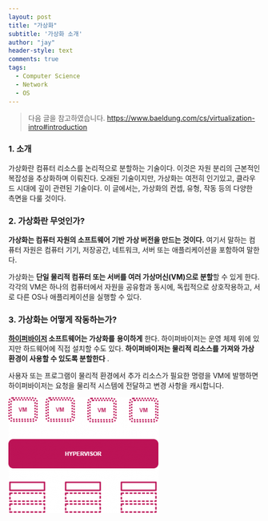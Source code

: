 ```yaml
---
layout: post
title: "가상화"
subtitle: '가상화 소개'
author: "jay"
header-style: text
comments: true
tags:
  - Computer Science
  - Network
  - OS
---
```

>  다음 글을 참고하였습니다. https://www.baeldung.com/cs/virtualization-intro#introduction



### 1. 소개

가상화란 컴퓨터 리소스를 논리적으로 분할하는 기술이다. 이것은 자원 분리의 근본적인 복잡성을 추상화하며 이뤄진다. 오래된 기술이지만, 가상화는 여전히 인기있고, 클라우드 시대에 깊이 관련된 기술이다. 이 글에서는, 가상화의 컨셉, 유형, 작동 등의 다양한 측면을 다룰 것이다.



### 2. 가상화란 무엇인가?

**가상화는 컴퓨터 자원의 소프트웨어 기반 가상 버전을 만드는 것이다.** 여기서 말하는 컴퓨터 자원은 컴퓨터 기기, 저장공간, 네트워크, 서버 또는 애플리케이션을 포함하여 말한다. 

가상화는 **단일 물리적 컴퓨터 또는 서버를 여러 가상머신(VM)으로 분할**할 수 있게 한다. 각각의 VM은 하나의 컴퓨터에서 자원을 공유함과 동시에, 독립적으로 상호작용하고, 서로 다른 OS나 애플리케이션을 실행할 수 있다.



### 3. 가상화는 어떻게 작동하는가?

**[하이퍼바이저](https://www.redhat.com/ko/topics/virtualization/what-is-a-hypervisor#:~:text=%ED%95%98%EC%9D%B4%ED%8D%BC%EB%B0%94%EC%9D%B4%EC%A0%80%EB%8A%94%20%EA%B0%80%EC%83%81%20%EB%A8%B8%EC%8B%A0,%ED%95%98%EA%B3%A0%20%EA%B5%AC%EB%8F%99%ED%95%98%EB%8A%94%20%EC%86%8C%ED%94%84%ED%8A%B8%EC%9B%A8%EC%96%B4%EC%9E%85%EB%8B%88%EB%8B%A4.&text=%EC%84%9C%EB%A1%9C%20%EB%8B%A4%EB%A5%B8%20%EC%97%AC%EB%9F%AC%20%EA%B0%9C%EC%9D%98%20%EC%9A%B4%EC%98%81,%EC%9D%98%20%ED%95%B5%EC%8B%AC%EC%A0%81%EC%9D%B8%20%EC%9D%B4%EC%A0%90%EC%9E%85%EB%8B%88%EB%8B%A4.) 소프트웨어는 가상화를** **용이하게** 한다. 하이퍼바이저는 운영 체제 위에 있지만 하드웨어에 직접 설치할 수도 있다. **하이퍼바이저는 물리적 리소스를 가져와 가상 환경이 사용할 수 있도록 분할한다** .

사용자 또는 프로그램이 물리적 환경에서 추가 리소스가 필요한 명령을 VM에 발행하면 하이퍼바이저는 요청을 물리적 시스템에 전달하고 변경 사항을 캐시합니다.



![Vitualization-300x231-1](./Vitualization-300x231-1.png)

